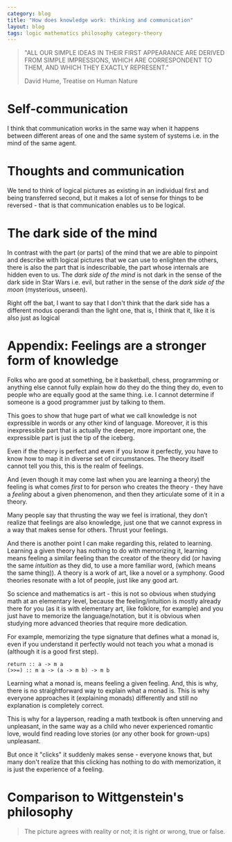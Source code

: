 ```yaml
---
category: blog
title: "How does knowledge work: thinking and communication" 
layout: blog
tags: logic mathematics philosophy category-theory
---
```



> "ALL OUR SIMPLE IDEAS IN THEIR FIRST APPEARANCE ARE DERIVED FROM SIMPLE IMPRESSIONS, WHICH ARE CORRESPONDENT TO THEM, AND WHICH THEY EXACTLY REPRESENT." 
>
> David Hume, Treatise on Human Nature

Self-communication
===

I think that communication works in the same way when it happens between different areas of one and the same system of systems i.e. in the mind of the same agent. 


Thoughts and communication
===

We tend to think of logical pictures as existing in an individual first and being transferred second, but it makes a lot of sense for things to be reversed - that is that communication enables us to be logical.


The dark side of the mind
===

In contrast with the part (or parts) of the mind that we are able to pinpoint and describe with logical pictures that we can use to enlighten the others, there is also the part that is indescribable, the part whose internals are hidden even to us. The *dark side of the mind* is not dark in the sense of the dark side in Star Wars i.e. evil, but rather in the sense of the *dark side of the moon* (mysterious, unseen).

Right off the bat, I want to say that I don't think that the dark side has a different modus operandi than the light one, that is, I think that it, like it is also just as logical 

Appendix: Feelings are a stronger form of knowledge
===

Folks who are good at something, be it basketball, chess, programming or anything else cannot fully explain how do they do the thing they do, even to people who are equally good at the same thing. i.e. I cannot determine if someone is a good programmer just by talking to them.

This goes to show that huge part of what we call knowledge is not expressible in words or any other kind of language. Moreover, it is this inexpressible part that is actually the deeper, more important one, the expressible part is just the tip of the iceberg.

Even if the theory is perfect and even if you know it perfectly, you have to know how to map it in diverse set of circumstances. The theory itself cannot tell you this, this is the realm of feelings.

And (even though it may come last when you are learning a theory) the feeling is what comes *first* to for person who creates the theory - they have a *feeling* about a given phenomenon, and then they articulate some of it in a theory. 

Many people say that thrusting the way we feel is irrational, they don’t realize that feelings are also knowledge, just one that we cannot express in a way that makes sense for others. Thrust your feelings.

And there is another point I can make regarding this, related to learning. Learning a given theory has nothing to do with memorizing it, learning means feeling a similar feeling than the creator of the theory did (or having the same *intuition* as they did, to use a more familiar word, (which means the same thing)). A theory is a work of art, like a novel or a symphony. Good theories resonate with a lot of people, just like any good art.

So science and mathematics  is art - this is not so obvious when studying math at an elementary level, because the feeling/intuition is mostly already there for you (as it is with elementary art, like folklore, for example) and you just have to memorize the language/notation, but it is obvious when studying more advanced theories that require more dedication.

For example, memorizing the type signature that defines what a monad  is, even if you understand it perfectly would not teach you what a monad is (although it is a good first step).

```
return :: a -> m a
(>>=) :: m a -> (a -> m b) -> m b
```

Learning what a monad is, means feeling a given feeling. And, this is why, there is no straightforward way to explain what a monad is. This is why everyone approaches it (explaining monads) differently and still no explanation is completely correct.

This is why for a layperson, reading a math textbook is often unnerving and unpleasant, in the same way as a child who never experienced romantic love, would find reading love stories (or any other book for grown-ups) unpleasant. 

But once it "clicks" it suddenly makes sense - everyone knows that, but many don't realize that this clicking has nothing to do with memorization, it is just the experience of a feeling.

Comparison to Wittgenstein's philosophy
===

> The picture agrees with reality or not; it is right or wrong, true or false.

